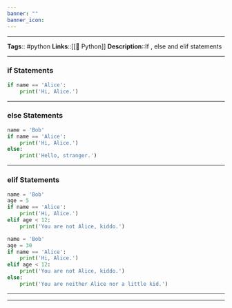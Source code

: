 ```yaml
---
banner: ""
banner_icon: 
---
```


---
**Tags**:: #python
**Links**::[[🐍 Python]]
**Description**::If , else and elif statements

---

### if Statements

```python
if name == 'Alice':
    print('Hi, Alice.')
```

---

### else Statements

```python
name = 'Bob'
if name == 'Alice':
    print('Hi, Alice.')
else:
    print('Hello, stranger.')
```

---

### elif Statements

```python
name = 'Bob'
age = 5
if name == 'Alice':
    print('Hi, Alice.')
elif age < 12:
    print('You are not Alice, kiddo.')
```

```python
name = 'Bob'
age = 30
if name == 'Alice':
    print('Hi, Alice.')
elif age < 12:
    print('You are not Alice, kiddo.')
else:
    print('You are neither Alice nor a little kid.')
```

---
---